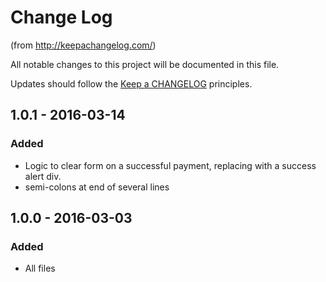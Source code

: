 # Change Log
(from http://keepachangelog.com/)

All notable changes to this project will be documented in this file.

Updates should follow the [Keep a CHANGELOG](http://keepachangelog.com/) principles.

## 1.0.1 - 2016-03-14
### Added
- Logic to clear form on a successful payment, replacing with a success alert div.
- semi-colons at end of several lines

## 1.0.0 - 2016-03-03

### Added
- All files
